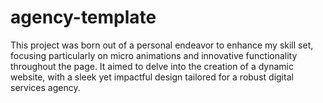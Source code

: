 # agency-template

This project was born out of a personal endeavor to enhance my skill set, focusing particularly on micro animations and innovative functionality throughout the page. It aimed to delve into the creation of a dynamic website, with a sleek yet impactful design tailored for a robust digital services agency. 